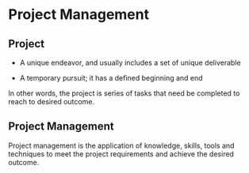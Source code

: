 # Project Management

## Project

- A unique endeavor, and usually includes a set of unique deliverable

- A temporary pursuit; it has a defined beginning and end

In other words, the project is series of tasks that need be completed to reach to desired outcome.

## Project Management

Project management is the application of knowledge, skills, tools and techniques to meet the project requirements and achieve the desired outcome.  
